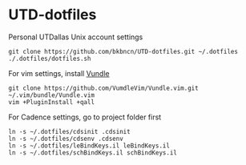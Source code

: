 UTD-dotfiles
============

Personal UTDallas Unix account settings

	git clone https://github.com/bkbncn/UTD-dotfiles.git ~/.dotfiles
	./.dotfiles/dotfiles.sh 

For vim settings, install [Vundle](http://github.com/VumdleVim/Vundle.vim) 

	git clone https://github.com/VumdleVim/Vundle.vim.git ~/.vim/bundle/Vundle.vim
	vim +PluginInstall +qall
        
For Cadence settings, go to project folder first

	ln -s ~/.dotfiles/cdsinit .cdsinit
	ln -s ~/.dotfiles/cdsenv .cdsenv
	ln -s ~/.dotfiles/leBindKeys.il leBindKeys.il
	ln -s ~/.dotfiles/schBindKeys.il schBindKeys.il      
